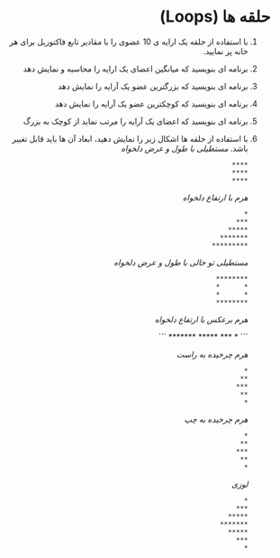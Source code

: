 <div dir="rtl">

# حلقه ها (Loops)

1. با استفاده از حلقه یک ارایه ی 10 عضوی را با مقادیر تابع فاکتوریل برای هر خانه پر نمایید.
2. برنامه ای بنویسید که میانگین اعضای یک ارایه را محاسبه و نمایش دهد
3. برنامه ای بنویسید که بزرگترین عضو یک آرایه را نمایش دهد
4. برنامه ای بنویسید که کوچکترین عضو یک آرایه را نمایش دهد
5. برنامه ای بنویسید که اعضای یک آرایه را مرتب نماید از کوچک به بزرگ
6. با استفاده از حلقه ها اشکال زیر را نمایش دهید، ابعاد آن ها باید قابل تغییر باشد.
    *مستطیلی با طول و عرض دلخواه*
    <div dir="ltr">

    ```
    ****
    ****
    ****
    ```
    </div>

    *هرم با ارتفاع دلخواه*
    <div dir="ltr">

    ```
        *
       ***
      *****
     *******
    *********
    ```
    </div>

    *مستطیلی تو خالی با طول و عرض دلخواه*
    <div dir="ltr">

    ```
    ********
    *      *
    *      *
    ********
    ```
    </div>

    *هرم برعکس با ارتفاع دلخواه*

    <div dir="ltr">
    ```
    *******
     *****
      ***
       *
    ```
    </div>

    *هرم چرخیده به راست*
    <div dir="ltr">

    ```
    *
    **
    ***
    **
    *
    ```
    </div>

    *هرم چرخیده به چپ*
    <div dir="ltr">

    ```
      *
     **
    ***
     **
      *
    ```
    </div>

    *لوزی*

    <div dir="ltr">

    ```
       *
      ***
     *****
    *******
     *****
      ***
       *
    ```
    </div>

</div>